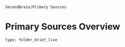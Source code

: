 ```ActivityHistory
SecondBrain/Primary Sources
```
# Primary Sources Overview

```ccard
type: folder_brief_live
```

